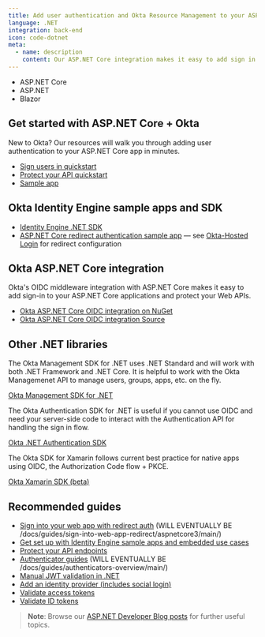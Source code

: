 ```yaml
---
title: Add user authentication and Okta Resource Management to your ASP.NET Core app
language: .NET
integration: back-end
icon: code-dotnet
meta:
  - name: description
    content: Our ASP.NET Core integration makes it easy to add sign in to your applications. Use our guide to add user authentication to your ASP.NET Core app.
---
```


<ul class='language-tabs'>
	<li>
		<RouterLink to='/code/dotnet/aspnetcore/'>
			<i class='icon code-dotnet-32'></i><span>ASP.NET Core</span>
		</RouterLink>
	</li>
	<li>
		<RouterLink to='/code/dotnet/aspnet/'>
			<i class='icon code-dotnet-32'></i><span>ASP.NET</span>
		</RouterLink>
	</li>
	<li>
		<RouterLink to='/code/dotnet/blazor/'>
			<i class='icon code-dotnet-32'></i><span>Blazor</span>
		</RouterLink>
	</li>
</ul>

## Get started with ASP.NET Core + Okta

New to Okta? Our resources will walk you through adding user authentication to your ASP.NET Core app in minutes.

<ul class='language-ctas'>
	<li>
		<a href='#' class='Button--blueDarkOutline' data-proofer-ignore>
			<span>Sign users in quickstart</span>
		</a>
	</li>
	<li>
		<a href='/docs/guides/protect-your-api/aspnetcore3/main/' class='Button--blueDarkOutline' data-proofer-ignore>
			<span>Protect your API quickstart</span>
		</a>
	</li>
	<li>
		<a href='https://github.com/okta/samples-aspnetcore' class='Button--blueDarkOutline' data-proofer-ignore>
			<span>Sample app</span>
		</a>
	</li>
</ul>

## Okta Identity Engine sample apps and SDK

* [Identity Engine .NET SDK](https://github.com/okta/okta-idx-dotnet)
* [ASP.NET Core redirect authentication sample app](https://github.com/okta/samples-aspnetcore) &mdash;  see [Okta-Hosted Login](https://github.com/okta/samples-aspnetcore/tree/master/samples-aspnetcore-3x/okta-hosted-login) for redirect configuration

## Okta ASP.NET Core integration

Okta's OIDC middleware integration with ASP.NET Core makes it easy to add sign-in to your ASP.NET Core applications and protect your Web APIs.

* [Okta ASP.NET Core OIDC integration on NuGet](https://www.nuget.org/packages/Okta.AspNetCore)
* [Okta ASP.NET Core OIDC integration Source](https://github.com/okta/okta-aspnet)

## Other .NET libraries

The Okta Management SDK for .NET uses .NET Standard and will work with both .NET Framework and .NET Core. It is helpful to work with the Okta Managemenet API to manage users, groups, apps, etc. on the fly.

[Okta Management SDK for .NET](https://github.com/okta/okta-sdk-dotnet)

The Okta Authentication SDK for .NET is useful if you cannot use OIDC and need your server-side code to interact with the Authentication API for handling the sign in flow.

[Okta .NET Authentication SDK](https://github.com/okta/okta-auth-dotnet)

The Okta SDK for Xamarin follows current best practice for native apps using OIDC, the Authorization Code flow + PKCE.

[Okta Xamarin SDK (beta)](https://github.com/okta/okta-oidc-xamarin)

## Recommended guides

* [Sign into your web app with redirect auth](#) (WILL EVENTUALLY BE /docs/guides/sign-into-web-app-redirect/aspnetcore3/main/)
* [Get set up with Identity Engine sample apps and embedded use cases](/docs/guides/oie-embedded-common-org-setup/aspnetcore3/main/)
* [Protect your API endpoints](/docs/guides/protect-your-api/aspnetcore3/main/)
* [Authenticator guides](#) (WILL EVENTUALLY BE /docs/guides/authenticators-overview/main/)
* [Manual JWT validation in .NET](/code/dotnet/jwt-validation/)
* [Add an identity provider (includes social login)](/docs/guides/identity-providers/)
* [Validate access tokens](/docs/guides/validate-access-tokens)
* [Validate ID tokens](/docs/guides/validate-id-tokens)

> **Note**: Browse our [ASP.NET Developer Blog posts](/search/#q=asp%20net&f:@commonoktasource=[Developer%20blog]) for further useful topics.